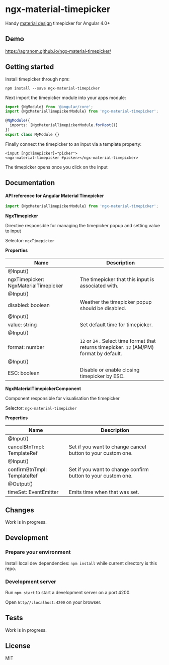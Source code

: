 # ngx-material-timepicker

Handy [material design](https://material.io/guidelines/components/pickers.html#pickers-time-pickers) timepicker for Angular 4.0+

## Demo

https://agranom.github.io/ngx-material-timepicker/

## Getting started

Install timepicker through npm:
```angular2html
npm install --save ngx-material-timepicker
```
Next import the timepicker module into your apps module:
```typescript
import {NgModule} from '@angular/core';
import {NgxMaterialTimepickerModule} from 'ngx-material-timepicker';

@NgModule({
  imports: [NgxMaterialTimepickerModule.forRoot()]
})
export class MyModule {}
```
Finally connect the timepicker to an input via a template property:
```angular2html
<input [ngxTimepicker]="picker">
<ngx-material-timepicker #picker></ngx-material-timepicker>
```
The timepicker opens once you click on the input 
## Documentation

#### API reference for Angular Material Timepicker
```typescript
import {NgxMaterialTimepickerModule} from 'ngx-material-timepicker';
```
**NgxTimepicker**

Directive responsible for managing the timepicker popup and setting value to input

Selector: `ngxTimepicker`

**Properties**

| Name | Description |
|------|-------------|
| @Input()
  ngxTimepicker: NgxMaterialTimepicker | The timepicker that this input is associated with. | 
| @Input()
  disabled: boolean | Weather the timepicker popup should be disabled. |
| @Input()
  value: string | Set default time for timepicker. |
| @Input()
  format: number | `12` or `24` . Select time format that returns timepicker. `12` (AM/PM) format by default. |
| @Input()
  ESC: boolean | Disable or enable closing timepicker by ESC. |
  
**NgxMaterialTimepickerComponent**

Component responsible for visualisation the timepicker

Selector: `ngx-material-timepicker`

**Properties**


| Name | Description |
|------|-------------|
| @Input()
  cancelBtnTmpl: TemplateRef<Node> |  Set if you want to change cancel button to your custom one. | 
| @Input()
  confirmBtnTmpl: TemplateRef<Node> | Set if you want to change confirm button to your custom one. |
| @Output()
  timeSet: EventEmitter<string> | Emits time when that was set. |

## Changes

Work is in progress.

## Development

### Prepare your environment

Install local dev dependencies: `npm install` while current directory is this repo.
 
### Development server

Run `npm start` to start a development server on a port 4200.

Open `http//:localhost:4200` on your browser.

## Tests

Work is in progress.

## License

MIT

